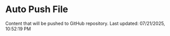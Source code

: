 # Auto Push File

Content that will be pushed to GitHub repository.
Last updated: 07/21/2025, 10:52:19 PM